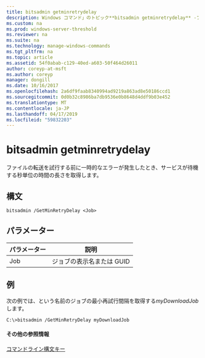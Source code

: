 ```yaml
---
title: bitsadmin getminretrydelay
description: Windows コマンド」のトピック**bitsadmin getminretrydelay** -ファイルの転送を試行する前に一時的なエラーが発生したとき、サービスが待機する秒単位の時間の長さを取得します。
ms.custom: na
ms.prod: windows-server-threshold
ms.reviewer: na
ms.suite: na
ms.technology: manage-windows-commands
ms.tgt_pltfrm: na
ms.topic: article
ms.assetid: 54f0abab-c129-40ed-a603-50f464d26011
author: coreyp-at-msft
ms.author: coreyp
manager: dongill
ms.date: 10/16/2017
ms.openlocfilehash: 2a6df9faab8340994ad9219a863ad8e50186ccd1
ms.sourcegitcommit: 0d0b32c8986ba7db9536e0b8648d4ddf9b03e452
ms.translationtype: MT
ms.contentlocale: ja-JP
ms.lasthandoff: 04/17/2019
ms.locfileid: "59832203"
---
```

# <a name="bitsadmin-getminretrydelay"></a>bitsadmin getminretrydelay



ファイルの転送を試行する前に一時的なエラーが発生したとき、サービスが待機する秒単位の時間の長さを取得します。

## <a name="syntax"></a>構文

```
bitsadmin /GetMinRetryDelay <Job>
```

## <a name="parameters"></a>パラメーター

|パラメーター|説明|
|---------|-----------|
|Job|ジョブの表示名または GUID|

## <a name="BKMK_examples"></a>例

次の例では、という名前のジョブの最小再試行間隔を取得する*myDownloadJob*します。
```
C:\>bitsadmin /GetMinRetryDelay myDownloadJob
```

#### <a name="additional-references"></a>その他の参照情報

[コマンドライン構文キー](command-line-syntax-key.md)